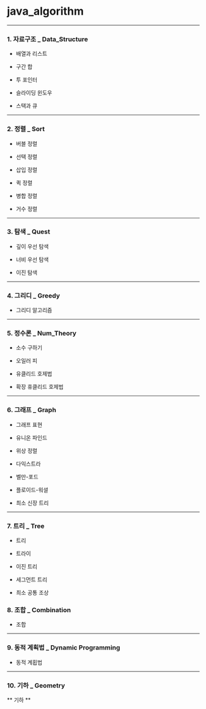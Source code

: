 # java_algorithm

***

### 1. 자료구조 _ Data_Structure
+ 배열과 리스트

+ 구간 합

+ 투 포인터

+ 슬라이딩 윈도우

+ 스택과 큐

***

### 2. 정렬 _ Sort
+ 버블 정렬

+ 선택 정렬

+ 삽입 정렬

+ 퀵 정렬

+ 병합 정렬

+ 거수 정렬

***

### 3. 탐색 _ Quest
+ 깊이 우선 탐색

+ 너비 우선 탐색

+ 이진 탐색

***

### 4. 그리디 _ Greedy
+ 그리디 알고리즘

***

### 5. 정수론 _ Num_Theory
+ 소수 구하기

+ 오일러 피

+ 유클리드 호제법

+ 확장 휴클리드 호제법

***

### 6. 그래프 _ Graph
+ 그래프 표현

+ 유니온 파인드

+ 위상 정렬

+ 다익스트라

+ 벨만-포드

+ 플로이드-워셜

+ 최소 신장 트리

***

### 7. 트리 _ Tree
+ 트리

+ 트라이

+ 이진 트리

+ 세그먼트 트리

+ 최소 공통 조상

### 8. 조합 _ Combination
+ 조합

***

### 9. 동적 계획법 _ Dynamic Programming
+ 동적 계횝법

***


### 10. 기하 _ Geometry
** 기하 **
